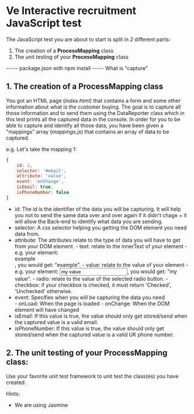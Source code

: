 # Ve Interactive recruitment JavaScript test

The JavaScript test you are about to start is split in 2 different parts:
  1. The creation of a **ProcessMapping** class
  2. The unit testing of your **ProcessMapping** class


----- package.json with npm install
----- What is "capture"

## 1. The creation of a ProcessMapping class

You got an HTML page (*index.html*) that contains a form and some other information about what is the customer buying.
The goal is to capture all those information and to send them using the DataReporter class which in this test prints all the captured data in the console.
In order for you to be able to capture and identify all those data, you have been given a "mappings" array (*mappings.js*) that contains an array of data to be captured.

e.g. Let's take the mapping 1:
```javascript
{
    id: 1,
    selector: '#email',
    attribute: 'value',
    event: 'onChange',
    isEmail: true,
    isPhoneNumber: false
}
```
* id: The id is the identifier of the data you will be capturing. It will help you not to send the same data over and over again if it didn't chage + it will allow the Back-end to identify what data you are sending.
* selector: A css selector helping you getting the DOM element you need data from.
* attribute: The attributes relate to the type of data you will have to get from your DOM element.
		- text: relate to the innerText of your element - e.g. your element: <div>example</div>, you would get: "example".
		- value: relate to the value of your element - e.g. your element: <input type="text" value="my value" />, you would get: "my value".
		- radio: relate to the value of the selected radio button.
		- checkbox: if your checkbox is checked, it must return 'Checked', 'Unchecked' otherwise.
* event: Specifies when you will be capturing the data you need  
		- onLoad: When the page is loaded
		- onChange: When the DOM element will have changed
* isEmail: If this value is true, the value should only get stored/send when the captured value is a valid email.
* isPhoneNumber: If this value is true, the value should only get stored/send when the captured value is a valid UK phone number.


## 2. The unit testing of your ProcessMapping class:

Use your favorite unit test framework to unit test the class(es) you have created.

Hints:
  * We are using Jasmine